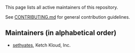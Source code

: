 This page lists all active maintainers of this repository. 

See [CONTRIBUTING.md](https://github.com/winchci/winch/blob/master/.github/CONTRIBUTING.md)
for general contribution guidelines.

## Maintainers (in alphabetical order)
- [sethyates](https://github.com/sethyates), Ketch Kloud, Inc.
